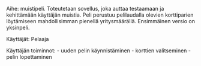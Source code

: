 Aihe: muistipeli. Toteutetaan sovellus, joka auttaa testaamaan ja kehittämään käyttäjän muistia. Peli perustuu pelilaudalla olevien korttiparien löytämiseen mahdollisimman pienellä yritysmäärällä. Ensimmäinen versio on yksinpeli.

Käyttäjät: Pelaaja

Käyttäjän toiminnot:
	- uuden pelin käynnistäminen
	- korttien valitseminen
	- pelin lopettaminen
